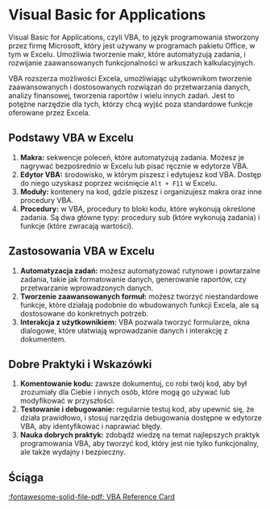 # Visual Basic for Applications

Visual Basic for Applications, czyli VBA, to język programowania stworzony przez firmę Microsoft, który jest używany w programach pakietu Office, w tym w Excelu. Umożliwia tworzenie makr, które automatyzują zadania, i rozwijanie zaawansowanych funkcjonalności w arkuszach kalkulacyjnych.

VBA rozszerza możliwości Excela, umożliwiając użytkownikom tworzenie zaawansowanych i dostosowanych rozwiązań do przetwarzania danych, analizy finansowej, tworzenia raportów i wielu innych zadań. Jest to potężne narzędzie dla tych, którzy chcą wyjść poza standardowe funkcje oferowane przez Excela.

## Podstawy VBA w Excelu

1. **Makra:** sekwencje poleceń, które automatyzują zadania. Możesz je nagrywać bezpośrednio w Excelu lub pisać ręcznie w edytorze VBA.
2. **Edytor VBA:** środowisko, w którym piszesz i edytujesz kod VBA. Dostęp do niego uzyskasz poprzez wciśnięcie `Alt + F11` w Excelu.
3. **Moduły:** kontenery na kod, gdzie piszesz i organizujesz makra oraz inne procedury VBA.
4. **Procedury:** w VBA, procedury to bloki kodu, które wykonują określone zadania. Są dwa główne typy: procedury sub (które wykonują zadania) i funkcje (które zwracają wartości).

## Zastosowania VBA w Excelu

1. **Automatyzacja zadań:** możesz automatyzować rutynowe i powtarzalne zadania, takie jak formatowanie danych, generowanie raportów, czy przetwarzanie wprowadzonych danych.
2. **Tworzenie zaawansowanych formuł:** możesz tworzyć niestandardowe funkcje, które działają podobnie do wbudowanych funkcji Excela, ale są dostosowane do konkretnych potrzeb.
3. **Interakcja z użytkownikiem:** VBA pozwala tworzyć formularze, okna dialogowe, które ułatwiają wprowadzanie danych i interakcję z dokumentem.

## Dobre Praktyki i Wskazówki

1. **Komentowanie kodu:** zawsze dokumentuj, co robi twój kod, aby był zrozumiały dla Ciebie i innych osób, które mogą go używać lub modyfikować w przyszłości.
2. **Testowanie i debugowanie:** regularnie testuj kod, aby upewnić się, że działa prawidłowo, i stosuj narzędzia debugowania dostępne w edytorze VBA, aby identyfikować i naprawiać błędy.
3. **Nauka dobrych praktyk:** zdobądź wiedzę na temat najlepszych praktyk programowania VBA, aby tworzyć kod, który jest nie tylko funkcjonalny, ale także wydajny i bezpieczny.

## Ściąga

[:fontawesome-solid-file-pdf: VBA Reference Card](../../assets/VBAcard2.pdf)
